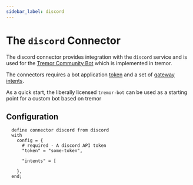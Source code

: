 ```yaml
---
sidebar_label: discord
---
```


# The `discord` Connector

The discord connector provides integration with the `discord` service and is
used for the [Tremor Community Bot](https://github.com/tremor-rs/tremor-bot) which is
implemented in tremor.

The connectors requires a bot application [token](https://discordjs.guide/preparations/setting-up-a-bot-application.html#your-token) and a set of [gateway intents](https://discordjs.guide/popular-topics/intents.html#privileged-intents).

As a quick start, the liberally licensed `tremor-bot` can be used as a starting point for
a custom bot based on tremor

## Configuration

```troy
  define connector discord from discord
  with
    config = {
      # required - A discord API token
      "token" = "some-token",

      "intents" = [
      
    },
  end;

